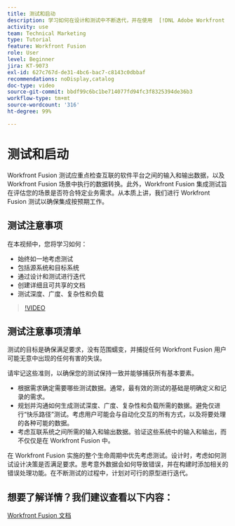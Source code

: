 ```yaml
---
title: 测试和启动
description: 学习如何在设计和测试中不断迭代，并在使用  [!DNL Adobe Workfront Fusion] 时创建详细且可共享的文档。
activity: use
team: Technical Marketing
type: Tutorial
feature: Workfront Fusion
role: User
level: Beginner
jira: KT-9073
exl-id: 627c767d-de31-4bc6-bac7-c8143c0dbbaf
recommendations: noDisplay,catalog
doc-type: video
source-git-commit: bbdf99c6bc1be714077fd94fc3f8325394de36b3
workflow-type: tm+mt
source-wordcount: '316'
ht-degree: 99%

---
```


# 测试和启动

Workfront Fusion 测试应重点检查互联的软件平台之间的输入和输出数据，以及 Workfront Fusion 场景中执行的数据转换。此外，Workfront Fusion 集成测试旨在评估您的场景是否符合特定业务需求。从本质上讲，我们进行 Workfront Fusion 测试以确保集成按预期工作。

## 测试注意事项

在本视频中，您将学习如何：

* 始终如一地考虑测试
* 包括源系统和目标系统
* 通过设计和测试进行迭代
* 创建详细且可共享的文档
* 测试深度、广度、复杂性和负载

>[!VIDEO](https://video.tv.adobe.com/v/3418730/?quality=12&learn=on&enablevpops=1&captions=chi_hans)

## 测试注意事项清单

测试的目标是确保满足要求，没有范围蠕变，并捕捉任何 Workfront Fusion 用户可能无意中出现的任何有害的失误。

请牢记这些准则，以确保您的测试保持一致并能够捕获所有基本要素。

* 根据需求确定需要哪些测试数据。通常，最有效的测试的基础是明确定义和记录的需求。
* 规划并沟通如何生成测试深度、广度、复杂性和负载所需的数据。避免仅进行“快乐路径”测试。考虑用户可能会与自动化交互的所有方式，以及将要处理的各种可能的数据。
* 考虑互联系统之间所需的输入和输出数据。验证这些系统中的输入和输出，而不仅仅是在 Workfront Fusion 中。

在 Workfront Fusion 实施的整个生命周期中优先考虑测试。设计时，考虑如何测试设计决策是否满足要求。思考意外数据会如何导致错误，并在构建时添加相关的错误处理功能。在不断测试的过程中，计划对可行的原型进行迭代。

## 想要了解详情？我们建议查看以下内容：

[Workfront Fusion 文档](https://experienceleague.adobe.com/zh-hans/docs/workfront-fusion/using/get-started-with-fusion/understand-workfront-fusion/workfront-fusion-overview)
